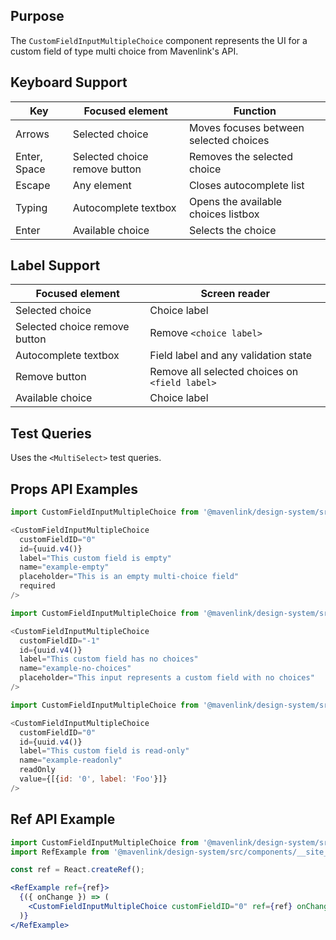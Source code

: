 ## Purpose

The `CustomFieldInputMultipleChoice` component represents the UI for a custom field of type multi choice from Mavenlink's API.

## Keyboard Support

| Key | Focused element | Function |
| --- | --------------- | -------- |
| Arrows | Selected choice | Moves focuses between selected choices |
| Enter, Space | Selected choice remove button | Removes the selected choice |
| Escape | Any element | Closes autocomplete list |
| Typing | Autocomplete textbox | Opens the available choices listbox |
| Enter | Available choice | Selects the choice |

## Label Support

| Focused element | Screen reader |
| --------------- | ------------- |
| Selected choice | Choice label |
| Selected choice remove button | Remove `<choice label>` |
| Autocomplete textbox | Field label and any validation state |
| Remove button | Remove all selected choices on `<field label>` |
| Available choice | Choice label |

## Test Queries

Uses the `<MultiSelect>` test queries.

## Props API Examples

```js
import CustomFieldInputMultipleChoice from '@mavenlink/design-system/src/components/custom-field-input-multiple-choice/custom-field-input-multiple-choice.jsx';

<CustomFieldInputMultipleChoice
  customFieldID="0"
  id={uuid.v4()}
  label="This custom field is empty"
  name="example-empty"
  placeholder="This is an empty multi-choice field"
  required
/>
```

```js
import CustomFieldInputMultipleChoice from '@mavenlink/design-system/src/components/custom-field-input-multiple-choice/custom-field-input-multiple-choice.jsx';

<CustomFieldInputMultipleChoice
  customFieldID="-1"
  id={uuid.v4()}
  label="This custom field has no choices"
  name="example-no-choices"
  placeholder="This input represents a custom field with no choices"
/>
```

```js
import CustomFieldInputMultipleChoice from '@mavenlink/design-system/src/components/custom-field-input-multiple-choice/custom-field-input-multiple-choice.jsx';

<CustomFieldInputMultipleChoice
  customFieldID="0"
  id={uuid.v4()}
  label="This custom field is read-only"
  name="example-readonly"
  readOnly
  value={[{id: '0', label: 'Foo'}]}
/>
```

## Ref API Example
```jsx
import CustomFieldInputMultipleChoice from '@mavenlink/design-system/src/components/custom-field-input-multiple-choice/custom-field-input-multiple-choice.jsx';
import RefExample from '@mavenlink/design-system/src/components/__site__/ref-example/ref-example.jsx';

const ref = React.createRef();

<RefExample ref={ref}>
  {({ onChange }) => (
    <CustomFieldInputMultipleChoice customFieldID="0" ref={ref} onChange={onChange} id="customfieldmultiplechoice-ref-example" name="example-ref" label="CustomFieldInputMultipleChoice Ref Example" />
  )}
</RefExample>
```
